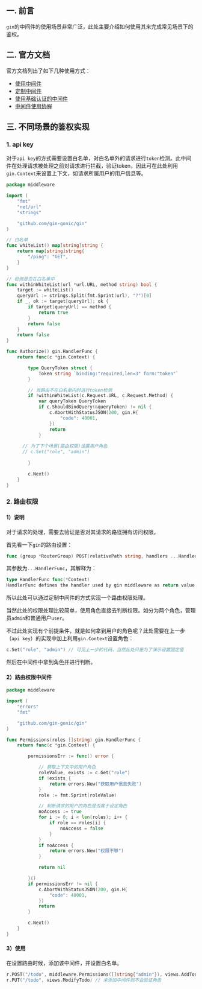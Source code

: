 ## 一. 前言

`gin`的中间件的使用场景非常广泛，此处主要介绍如何使用其来完成常见场景下的鉴权。



## 二. 官方文档

官方文档列出了如下几种使用方式：

* [使用中间件](https://github.com/gin-gonic/gin#using-middleware)
* [定制中间件](https://github.com/gin-gonic/gin#custom-middleware)
* [使用基础认证的中间件](https://github.com/gin-gonic/gin#using-basicauth-middleware)
* [中间件使用协程](https://github.com/gin-gonic/gin#goroutines-inside-a-middleware)



## 三. 不同场景的鉴权实现

### 1. api key

对于`api key`的方式需要设置白名单，对白名单外的请求进行`token`检测。此中间件在处理请求被处理之前对请求进行拦截，验证token，因此可在此处利用`gin.Context`来设置上下文，如请求所属用户的用户信息等。

```go
package middleware

import (
	"fmt"
	"net/url"
	"strings"

	"github.com/gin-gonic/gin"
)

// 白名单
func whiteList() map[string]string {
	return map[string]string{
		"/ping": "GET",
	}
}

// 检测是否在白名单中
func withinWhiteList(url *url.URL, method string) bool {
	target := whiteList()
	queryUrl := strings.Split(fmt.Sprint(url), "?")[0]
	if _, ok := target[queryUrl]; ok {
		if target[queryUrl] == method {
			return true
		}
		return false
	}
	return false
}

func Authorize() gin.HandlerFunc {
	return func(c *gin.Context) {

		type QueryToken struct {
			Token string `binding:"required,len=3" form:"token"`
		}

		// 当路由不在白名单内时进行token检测
		if !withinWhiteList(c.Request.URL, c.Request.Method) {
			var queryToken QueryToken
			if c.ShouldBindQuery(&queryToken) != nil {
				c.AbortWithStatusJSON(200, gin.H{
					"code": 40001,
				})
				return
			}
      
      // 为了下个场景(路由权限)设置用户角色
      // c.Set("role", "admin")
      
		}

		c.Next()
	}
}
```



### 2. 路由权限

#### 1）说明

对于请求的处理，需要去验证是否对其请求的路径拥有访问权限。

首先看一下`gin`的路由设置：

```go
func (group *RouterGroup) POST(relativePath string, handlers ...HandlerFunc) IRoutes
```

其参数为`...HandlerFunc`，其解释为：

```go
type HandlerFunc func(*Context)
HandlerFunc defines the handler used by gin middleware as return value.
```

所以此处可以通过定制中间件的方式实现一个路由权限处理。

当然此处的权限处理比较简单，使用角色直接去判断权限。如分为两个角色，管理员`admin`和普通用户`user`。

不过此处实现有个前提条件，就是如何拿到用户的角色呢？此处需要在上一步（`api key`）的实现中加上利用`gin.Context`设置角色：

```go
c.Set("role", "admin") // 可见上一步的代码，当然此处只是为了演示设置固定值
```

然后在中间件中拿到角色并进行判断。



#### 2）路由权限中间件

```go
package middleware

import (
	"errors"
	"fmt"

	"github.com/gin-gonic/gin"
)

func Permissions(roles []string) gin.HandlerFunc {
	return func(c *gin.Context) {

		permissionsErr := func() error {

			// 获取上下文中的用户角色
			roleValue, exists := c.Get("role")
			if !exists {
				return errors.New("获取用户信息失败")
			}
			role := fmt.Sprint(roleValue)

			// 判断请求的用户的角色是否属于设定角色
			noAccess := true
			for i := 0; i < len(roles); i++ {
				if role == roles[i] {
					noAccess = false
				}
			}
			if noAccess {
				return errors.New("权限不够")
			}

			return nil

		}()
		if permissionsErr != nil {
			c.AbortWithStatusJSON(200, gin.H{
				"code": 40001,
			})
			return
		}

		c.Next()
	}
}
```



#### 3）使用

在设置路由时候，添加该中间件，并设置白名单。

```go
r.POST("/todo", middleware.Permissions([]string{"admin"}), views.AddTodo) // 添加中间件将会验证角色
r.PUT("/todo", views.ModifyTodo) // 未添加中间件则不会验证角色
```

